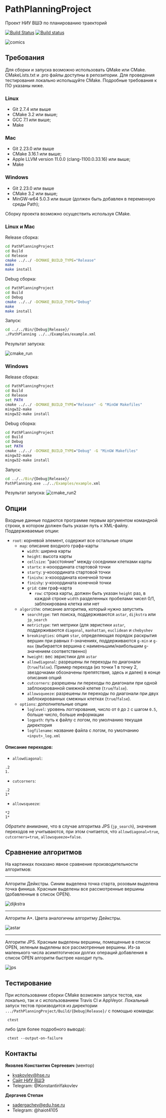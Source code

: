 # PathPlanningProject
Проект НИУ ВШЭ по планированию траекторий

[![Build Status](https://travis-ci.org/pomo-mondreganto/PathPlanningProject.svg?branch=master)](https://travis-ci.com/pomo-mondreganto/PathPlanningProject)
[![Build status](https://ci.appveyor.com/api/projects/status/y8a97wycufcy1aeg?svg=true)](https://ci.appveyor.com/project/pomo-mondreganto/pathplanningproject)

![comics](./Images/comics.png)



## Требования

Для сборки и запуска возможно использовать QMake или CMake. CMakeLists.txt и .pro файлы доступны в репозитории. Для проведения тестирования локально испольщуйте CMake. Подробные требования к ПО указаны ниже. 

### Linux
- Git 2.7.4 или выше
- CMake 3.2 или выше;
- GCC 7.1 или выше;
- Make

### Mac
- Git 2.23.0 или выше
- CMake 3.16.1 или выше;
- Apple LLVM version 11.0.0 (clang-1100.0.33.16) или выше;
- Make

### Windows
- Git 2.23.0 или выше
- CMake 3.2 или выше;
- MinGW-w64 5.0.3 или выше (должен быть добавлен в переменную среды Path);

Сборку проекта возможно осуществить используя CMake.
  
### Linux и Mac
Release сборка:
```bash
cd PathPlanningProject
cd Build
cd Release
cmake ../../ -DCMAKE_BUILD_TYPE="Release"
make
make install
```

Debug сборка:
```bash
cd PathPlanningProject
cd Build
cd Debug
cmake ../../ -DCMAKE_BUILD_TYPE="Debug"
make
make install
```

Запуск:
```bash
cd ../../Bin/{Debug|Release}/
./PathPlanning ../../Examples/example.xml
```
Результат запуска:

![cmake_run](./Images/cmake1.png)

### Windows
Release сборка:
```cmd
cd PathPlanningProject
cd Build
cd Release
set PATH
cmake ../../ -DCMAKE_BUILD_TYPE="Release" -G "MinGW Makefiles"
mingw32-make
mingw32-make install
```

Debug сборка:
```cmd
cd PathPlanningProject
cd Build
cd Debug
set PATH
cmake ../../ -DCMAKE_BUILD_TYPE="Debug" -G "MinGW Makefiles"
mingw32-make
mingw32-make install
```

Запуск:
```cmd
cd ../../Bin/{Debug|Release}/
PathPlanning.exe ../../Examples/example.xml
```

Результат запуска:
![cmake_run2](./Images/cmake.png)

## Опции 

Входные данные подаются программе первым аргументом командной строки, в котором должен быть указан 
путь к XML-файлу. Поддерживаемые опции:

- `root`: корневой элемент, содержит все остальные опции
  - `map`: описание входного графа-карты
    - `width`: ширина карты
    - `height`: высота карты
    - `cellsize`: "расстояние" между соседними клетками карты
    - `startx`: x-кооордината стартовой точки
    - `starty`: y-кооордината стартовой точки
    - `finishx`: x-кооордината конечной точки
    - `finishy`: y-кооордината конечной точки
    - `grid`: сам граф-карта
      - `row`: строка карты, должен быть указан `height` раз, в каждой строке `width` разделенных 
       пробелами чисел 0/1, заблокирована клетка или нет
  - `algorithm`: описание алгоритма, который нужно запустить
    - `searchtype`: тип поиска, поддерживаются `astar`, `dijkstra` или `jp_search`
    - `metrictype`: тип метрики (для эвристики `astar`, поддерживаются `diagonal`, `manhattan`, 
    `euclidean` и `chebyshev`
    - `breakingties`: опция `star`, определяющая порядок раскрытия вершин при равных `F`-значениях, 
    поддерживаются `g-min` и `g-max` (выбирается вершина с наименьшим/наибольшим `g`-значением 
    соответственно)
    - `hweight`: вес эвристики для `astar`
    - `allowdiagonal`: разрешены ли переходы по диагонали (`true`/`false`). Пример перехода 
    (из точки 1 в точку 2, звездочками обозначены препятствия, здесь и далее) в конце описания опций
    - `cutcorners`: разрешены ли переходы по диагонали при одной заблокированной смежной клетке 
    (`true`/`false`).
    - `allowsqueeze`: разрешены ли переходы по диагонали при двух заблокированных смежных клетках 
        (`true`/`false`). 
  - `options`: дополнительные опции
    - `loglevel`: уровень логгирования, число от `0` до `2` с шагом `0.5`, больше число, больше 
    информации
    - `logpath`: путь к файлу с логом, по умолчанию текущая директория
    - `logfilename`: название файла с логом, по умолчанию `<input>_log.xml`   

#### Описание переходов:

- `allowdiagonal`:

```
.2
1.
```

- `cutcorners`:

```
.2
1*
```

- `allowsqueeze`:

```
*2
1*
```

*Обратите внимание*, что в случае алгоритма JPS (`jp_search`), значения переходов не учитываются,
при этом считается, что `allowdiagonal=true`, `cutcorners=true`, `allowsqueeze=false`.

## Сравнение алгоритмов

На картинках показано явное сравнение производительности алгоритмов:

---
Алгоритм Дейкстры. Синим выделена точка старта, розовым выделена точка финиша. Красным выделены все 
рассмотренные вершины (добавленные в список OPEN).

![dijkstra](Images/ani_dijkstra_manhattan_g-min_allowdiagonal_cutcorners.png)
 
---

Алгоритм A*. Цвета аналогичны алгоритму Дейкстры.

![astar](Images/ani_astar_manhattan_g-min_allowdiagonal_cutcorners.png)

---

Алгоритм JPS. Красным выделены вершины, помещенные в список OPEN, зеленым выделены все рассмотренные 
вершины. Из-за маленького числа асимптотически долгих операций добавления в список OPEN алгоритм 
быстрее находит путь.

![jps](Images/ani_jp_search_manhattan_g-min_allowdiagonal_cutcorners.png)


## Тестирование 

При использовании сборки CMake возможен запуск тестов, как локально, так и с использованием Travis CI и AppVeyor. 
Локальный запуск тестов производится из директории `.../PathPlanningProject/Build/{Debug|Release}/` с помощью команды:
```
 ctest
```

либо (для более подробного вывода):
```
 ctest --output-on-failure
```

## Контакты
**Яковлев Константин Сергеевич** (ментор)
- kyakovlev@hse.ru
- [Сайт НИУ ВШЭ](https://www.hse.ru/staff/yakovlev-ks)
- Telegram: @KonstantinYakovlev
  
**Дергачев Степан**
- sadergachev@edu.hse.ru
- Telegram: @haiot4105

